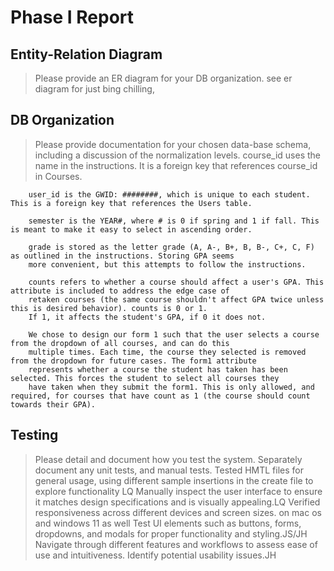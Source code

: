 # Phase I Report

## Entity-Relation Diagram

> Please provide an ER diagram for your DB organization.
see er diagram for just bing chilling,
## DB Organization

> Please provide documentation for your chosen data-base schema, including a discussion of the normalization levels.
        course_id uses the name in the instructions. It is a foreign key that references course_id in Courses.

        user_id is the GWID: ########, which is unique to each student. This is a foreign key that references the Users table.

        semester is the YEAR#, where # is 0 if spring and 1 if fall. This is meant to make it easy to select in ascending order.

        grade is stored as the letter grade (A, A-, B+, B, B-, C+, C, F) as outlined in the instructions. Storing GPA seems
        more convenient, but this attempts to follow the instructions.

        counts refers to whether a course should affect a user's GPA. This attribute is included to address the edge case of
        retaken courses (the same course shouldn't affect GPA twice unless this is desired behavior). counts is 0 or 1.
        If 1, it affects the student's GPA, if 0 it does not.

        We chose to design our form 1 such that the user selects a course from the dropdown of all courses, and can do this
        multiple times. Each time, the course they selected is removed from the dropdown for future cases. The form1 attribute
        represents whether a course the student has taken has been selected. This forces the student to select all courses they
        have taken when they submit the form1. This is only allowed, and required, for courses that have count as 1 (the course should count towards their GPA).
## Testing

> Please detail and document how you test the system. Separately document any unit tests, and manual tests.
> Tested HMTL files for general usage, using different sample insertions in the create file to explore functionality LQ
Manually inspect the user interface to ensure it matches design specifications and is visually appealing.LQ
Verified responsiveness across different devices and screen sizes. on mac os and windows 11 as well
Test UI elements such as buttons, forms, dropdowns, and modals for proper functionality and styling.JS/JH
Navigate through different features and workflows to assess ease of use and intuitiveness.
Identify potential usability issues.JH